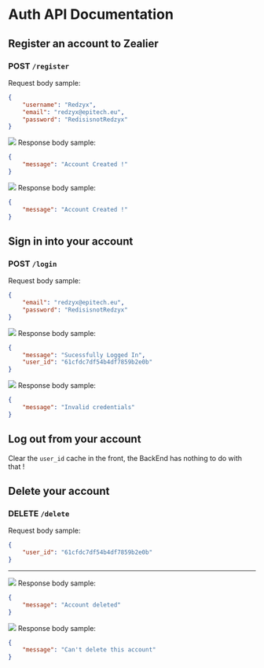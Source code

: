 # Auth API Documentation

## Register an account to Zealier
### POST `/register`

Request body sample:
```Json
{
    "username": "Redzyx",
    "email": "redzyx@epitech.eu",
    "password": "RedisisnotRedzyx"
}
```

![](https://img.shields.io/static/v1?label=&message=201&color) Response body sample: 
```Json
{
    "message": "Account Created !"
}
```
![](https://img.shields.io/static/v1?label=&message=400&color=red) Response body sample: 
```Json
{
    "message": "Account Created !"
}
```


## Sign in into your account
### POST `/login`

Request body sample:
```Json
{
    "email": "redzyx@epitech.eu",
    "password": "RedisisnotRedzyx"
}
```


<!-- |Query Parameters|Required|Sample| -->
<!-- | ------|-----|-----| -->
<!-- |id_zealier|`YES`|61cfdc7df54b4df7859b2e0b| -->

 ![](https://img.shields.io/static/v1?label=&message=200&color=green) Response body sample:
```Json
{
    "message": "Sucessfully Logged In",
    "user_id": "61cfdc7df54b4df7859b2e0b"
}
```
 ![](https://img.shields.io/static/v1?label=&message=400&color=red) Response body sample:
```Json
{
    "message": "Invalid credentials"
}
```


## Log out from your account
Clear the `user_id` cache in the front, the BackEnd has nothing to do with that !


## Delete your account
### DELETE `/delete`

Request body sample:
```Json
{
    "user_id": "61cfdc7df54b4df7859b2e0b"
}
```

----------------



![](https://img.shields.io/static/v1?label=&message=200&color=green) Response body sample:
```Json
{
    "message": "Account deleted"
}
```

![](https://img.shields.io/static/v1?label=&message=400&color=red) Response body sample:
```Json
{
    "message": "Can't delete this account"
}
```